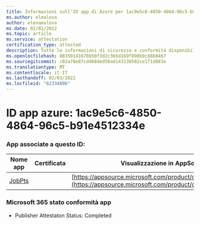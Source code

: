 ```yaml
---
title: Informazioni sull'ID app di Azure per 1ac9e5c6-4850-4864-96c5-b91e4512334e
ms.author: elmalova
author: elenamalova
ms.date: 02/02/2022
ms.topic: article
ms.service: attestation
certification_type: attested
description: Tutte le informazioni di sicurezza e conformità disponibili per 1ac9e5c6-4850-4864-96c5-b91e4512334e.
ms.openlocfilehash: 88350141678b50f3d2c366d169f898b9c68b8467
ms.sourcegitcommit: c02a78e87cd408ded50ad143138502ce1f1d883e
ms.translationtype: MT
ms.contentlocale: it-IT
ms.lasthandoff: 02/03/2022
ms.locfileid: "62334896"
---
```

# <a name="azure-app-id-1ac9e5c6-4850-4864-96c5-b91e4512334e"></a>ID app azure: 1ac9e5c6-4850-4864-96c5-b91e4512334e


### <a name="apps-associated-with-this-id"></a>App associate a questo ID:
| **Nome app** | **Certificata** | **Visualizzazione in AppSource** |
|--------------|---------------|-----------------------|
| [JobPts](https://docs.microsoft.com/microsoft-365-app-certification/forward/WA200001849) |  | [https://appsource.microsoft.com/product/office/WA200001849](https://appsource.microsoft.com/product/office/WA200001849) |

### <a name="microsoft-365-app-compliance-status"></a>Microsoft 365 stato conformità app
- Publisher Attestaton Status: Completed
